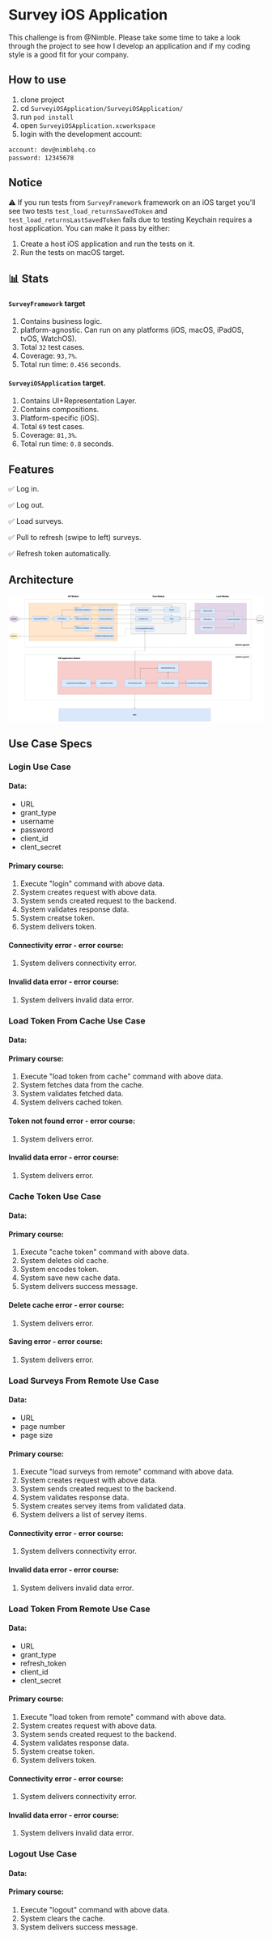 # Survey iOS Application

This challenge is from @Nimble. Please take some time to take a look through the project to see how I develop an application and if my coding style is a good fit for your company. 

## How to use

1. clone project
2. cd  `SurveyiOSApplication/SurveyiOSApplication/`            
3. run  `pod install`
4. open `SurveyiOSApplication.xcworkspace`
5. login with the development account: 
```
account: dev@nimblehq.co
password: 12345678
```

##  Notice 
⚠️  If you run tests from  `SurveyFramework` framework on an iOS target you'll see two tests `test_load_returnsSavedToken` and `test_load_returnsLastSavedToken`  fails due to testing Keychain requires a host application. You can make it pass by either:
1. Create a host iOS application and run the tests on it.
2. Run the tests on macOS target.

## 📊 Stats

#### `SurveyFramework` target

1. Contains business logic. 
2. platform-agnostic. Can run on any platforms (iOS, macOS, iPadOS, tvOS, WatchOS).
3. Total `32` test cases.
4. Coverage: `93,7%`.
5. Total run time: `0.456` seconds.

#### `SurveyiOSApplication` target.

1. Contains UI+Representation Layer.
2. Contains compositions.
3. Platform-specific (iOS).
4. Total `69` test cases.
5. Coverage: `81,3%`.
5. Total run time: `0.8` seconds.

## Features
✅  Log in.

✅  Log out.

✅  Load surveys.

✅  Pull to refresh (swipe to left) surveys.

✅  Refresh token automatically.

## Architecture
![](Architecture.jpg)

## Use Case Specs

### Login Use Case

#### Data:
- URL
- grant_type
- username
- password
- client_id
- clent_secret

#### Primary course:
1. Execute "login" command with above data.
2. System creates request with above data.
3. System sends created request to the backend.
4. System validates response data.
5. System creatse token.
6. System delivers token.

#### Connectivity error - error course:
1. System delivers connectivity error.

#### Invalid data error - error course:
1. System delivers invalid data error.

### Load Token From Cache Use Case

#### Data:

#### Primary course:
1. Execute "load token from cache" command with above data.
2. System fetches data from the cache.
3. System validates fetched data.
4. System delivers cached token.

#### Token not found error - error course:
1. System delivers error.

#### Invalid data error - error course:
1. System delivers error.

### Cache Token Use Case

#### Data:

#### Primary course:
1. Execute "cache token" command with above data.
2. System deletes old cache.
2. System encodes token.
3. System save new cache data.
4. System delivers success message.

#### Delete cache error - error course:
1. System delivers error.

#### Saving error - error course:
1. System delivers error.

### Load Surveys From Remote Use Case

#### Data:
- URL
- page number
- page size

#### Primary course:
1. Execute "load surveys from remote" command with above data.
2. System creates request with above data.
3. System sends created request to the backend.
4. System validates response data.
5. System creates servey items from validated data.
5. System delivers a list of servey items.

#### Connectivity error - error course:
1. System delivers connectivity error.

#### Invalid data error - error course:
1. System delivers invalid data error.


### Load Token From Remote Use Case

#### Data:
- URL
- grant_type
- refresh_token
- client_id
- clent_secret

#### Primary course:
1. Execute "load token from remote" command with above data.
2. System creates request with above data.
3. System sends created request to the backend.
4. System validates response data.
5. System creatse token.
6. System delivers token.

#### Connectivity error - error course:
1. System delivers connectivity error.

#### Invalid data error - error course:
1. System delivers invalid data error.


### Logout Use Case

#### Data:

#### Primary course:
1. Execute "logout" command with above data.
2. System clears the cache.
3. System delivers success message.
